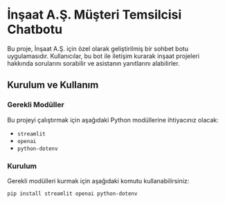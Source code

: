 # İnşaat A.Ş. Müşteri Temsilcisi Chatbotu 

Bu proje, İnşaat A.Ş. için özel olarak geliştirilmiş bir sohbet botu uygulamasıdır. Kullanıcılar, bu bot ile iletişim kurarak inşaat projeleri hakkında sorularını sorabilir ve asistanın yanıtlarını alabilirler.

## Kurulum ve Kullanım

### Gerekli Modüller

Bu projeyi çalıştırmak için aşağıdaki Python modüllerine ihtiyacınız olacak:

- `streamlit`
- `openai`
- `python-dotenv`

### Kurulum

Gerekli modülleri kurmak için aşağıdaki komutu kullanabilirsiniz:

```bash
pip install streamlit openai python-dotenv


